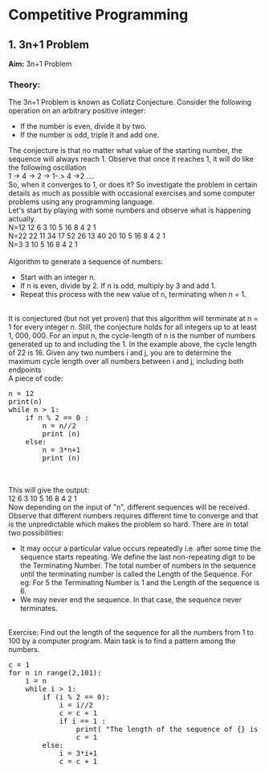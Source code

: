 # Competitive Programming
## 1. 3n+1 Problem 
**Aim:** 3n+1 Problem
### **Theory:**
<p>The 3n+1 Problem is known as Collatz Conjecture.
Consider the following operation on an arbitrary positive integer:
<ul><li>
If the number is even, divide it by two.
</li>
<li>If the number is odd, triple it and add one.</li></ul>
The conjecture is that no matter what value of the starting number, the sequence will always reach 1.
Observe that once it reaches 1, it will do like the following oscillation <br>
1 -> 4 -> 2 -> 1-.> 4 ->2 ....<br>
So, when it converges to 1, or does it?
So investigate the problem in certain details as much as possible with occasional exercises and some computer problems using any programming language.
<br> Let's start by playing with some numbers and observe what is happening actually.
<br>N=12      12 6 3 10 5 16 8 4 2 1
<br>N=22      22 11 34 17 52 26 13 40 20 10 5 16 8 4 2 1
<br>N=3        3 10 5 16 8 4 2 1
<br><br> Algorithm to generate a sequence of numbers:
<ul><li>
Start with an integer n. </li>
<li>If n is even, divide by 2. If n is odd, multiply by 3 and add 1.</li> 
<li>Repeat this process with the new value of n, terminating when n = 1. </li></ul>
<br>
It is conjectured (but not yet proven) that this algorithm will terminate at n = 1 for every integer n. Still, the conjecture holds for all integers up to at least 1, 000, 000. For an input n, the cycle-length of n is the number of numbers generated up to and including the 1. In the example above, the cycle length of 22 is 16. Given any two numbers i and j, you are to determine the maximum cycle length over all numbers between i and j, including both endpoints
<br>A piece of code:
<pre>
n = 12
print(n)
while n > 1:
    if n % 2 == 0 :
        n = n//2
        print (n)
    else:
        n = 3*n+1
        print (n)
    </pre>
    <br>
This will give the output:<br>
12 6 3 10 5 16 8 4 2 1<br>
Now depending on the input of "n", different sequences will be received.<br> 
Observe that different numbers requires different time to converge and that is the unpredictable which makes the problem so hard.
There are in total two possibilities:
<ul><li>
It may occur a particular value occurs repeatedly i.e. after some time the sequence starts repeating. We define the last non-repeating digit to be the Terminating Number. The total number of numbers in the sequence until the terminating number is called the Length of the Sequence. For eg: For 5 the Terminating Number is 1 and the Length of the sequence is 6.</li>
<li>We may never end the sequence. In that case, the sequence never terminates.</li></ul>

<br>
Exercise: Find out the length of the sequence for all the numbers from 1 to 100 by a computer program. Main task is to find a pattern among the numbers.
<pre>
c = 1
for n in range(2,101): 
	i = n 
	while i > 1:
		if (i % 2 == 0): 
			i = i//2 
			c = c + 1 
			if i == 1 : 
				print( "The length of the sequence of {} is {}".format(n, c) ) 
				c = 1 
		else: 
			i = 3*i+1 
			c = c + 1
</pre>
</p>